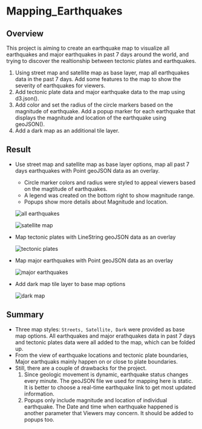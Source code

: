 # Mapping_Earthquakes
## Overview
This project is aiming to create an earthquake map to visualize all earthquakes and major earthquakes in past 7 days around the world, and trying to discover the realtionship between tectonic plates and earthquakes. 

1. Using street map and satellite map as base layer, map all earthquakes data in the past 7 days. Add some features to the map to show the severity of earthquakes for viewers.
2. Add tectonic plate data and major earthquake data to the map using d3.json(). 
3. Add color and set the radius of the circle markers based on the magnitude of earthquake. Add a popup marker for each earthquake that displays the magnitude and location of the earthquake using geoJSON().
4. Add a dark map as an additional tile layer.


## Result

 - Use street map and satellite map as base layer options, map all past 7 days earthquakes with Point geoJSON data as an overlay. 
   - Circle marker colors and radius were styled to appeal viewers based on the magtitude of earthquakes.
   - A legend was created on the bottom right to show magnitude range.
   - Popups show more details about Magnitude and location. 
  
    ![all earthquakes](https://user-images.githubusercontent.com/105877888/185702702-114d3fb8-b2e0-41a6-b5d8-831f4c308fd5.png)

      
    ![satellite map](https://user-images.githubusercontent.com/105877888/185682085-4330921d-a072-4826-802a-14a98b56552b.png)

 - Map tectonic plates with LineString geoJSON data as an overlay
  
    ![tectonic plates](https://user-images.githubusercontent.com/105877888/185681411-c372c3f7-03f5-4e2f-a0db-98b592d8573e.png)

  
 - Map major earthquakes with Point geoJSON data as an overlay
  
    ![major earthquakes](https://user-images.githubusercontent.com/105877888/185681433-541feed2-8a51-40a0-8210-d871101bbfa7.png)

 - Add dark map tile layer to base map options

    ![dark map](https://user-images.githubusercontent.com/105877888/185706886-5520fce6-0997-4fff-bdab-1f00f5e16bf9.png)

## Summary
- Three map styles: `Streets, Satellite, Dark` were provided as base map options. All earthquakes and major erathquakes data in past 7 days and tectonic plates data were all added to the map, which can be folded up. 
- From the view of earthquake locations and tectonic plate boundaries, Major earthquaks mainly happen on or close to plate boundaries.
- Still, there are a couple of drawbacks for the project.
  1. Since geologic movement is dynamic, earthquake status changes every minute. The geoJSON file we used for mapping here is static. It is better to choose a real-time earthquake link to get most updated information.
  2. Popups only include magnitude and location of individual earthquake. The Date and time when earthquake happened is another parameter that Viewers may concern. It should be added to popups too.
   
